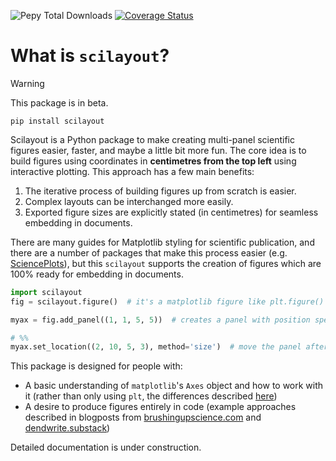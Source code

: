 ![Pepy Total Downloads](https://img.shields.io/pepy/dt/scilayout) [![Coverage Status](https://coveralls.io/repos/github/ogeesan/scilayout/badge.svg?branch=main)](https://coveralls.io/github/ogeesan/scilayout?branch=main)

# What is `scilayout`?

> [!WARNING]  
> This package is in beta.

`pip install scilayout`

Scilayout is a Python package to make creating multi-panel scientific figures easier, faster, and maybe a little bit more fun. The core idea is to build figures using coordinates in **centimetres from the top left** using interactive plotting. This approach has a few main benefits:

1. The iterative process of building figures up from scratch is easier.
2. Complex layouts can be interchanged more easily.
3. Exported figure sizes are explicitly stated (in centimetres) for seamless embedding in documents.

There are many guides for Matplotlib styling for scientific publication, and there are a number of packages that make this process easier (e.g. [SciencePlots](https://github.com/garrettj403/SciencePlots)), but this `scilayout` supports the creation of figures which are 100% ready for embedding in documents.

```python
import scilayout
fig = scilayout.figure()  # it's a matplotlib figure like plt.figure()

myax = fig.add_panel((1, 1, 5, 5))  # creates a panel with position specified in cm

# %%
myax.set_location((2, 10, 5, 3), method='size')  # move the panel after it's been created and set it's location and dimensions based on size (5x3cm dimensions from 2cm down and 10 cm left)

```

This package is designed for people with:
- A basic understanding of `matplotlib`'s `Axes` object and how to work with it (rather than only using `plt`, the differences described [here](https://matplotlib.org/matplotblog/posts/pyplot-vs-object-oriented-interface/))
- A desire to produce figures entirely in code (example approaches described in blogposts from [brushingupscience.com](https://brushingupscience.com/2021/11/02/a-better-way-to-code-up-scientific-figures/#more-6299) and [dendwrite.substack](https://dendwrite.substack.com/p/a-complete-ish-guide-to-making-scientific))

Detailed documentation is under construction.
<!-- For more documentation, please see https://scilayout.readthedocs.io -->
